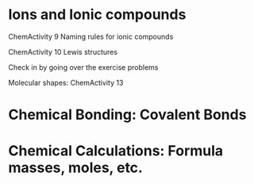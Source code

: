 Ions and Ionic compounds
========================
ChemActivity 9
Naming rules for ionic compounds

ChemActivity 10
Lewis structures

Check in by going over the exercise problems 

Molecular shapes: ChemActivity 13


Chemical Bonding: Covalent Bonds
================================


Chemical Calculations: Formula masses, moles, etc.
==================================================
